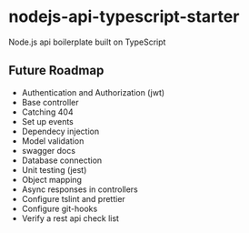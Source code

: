# nodejs-api-typescript-starter

Node.js api boilerplate built on TypeScript

## Future Roadmap

- Authentication and Authorization (jwt)
- Base controller
- Catching 404
- Set up events
- Dependecy injection
- Model validation
- swagger docs
- Database connection
- Unit testing (jest)
- Object mapping
- Async responses in controllers
- Configure tslint and prettier
- Configure git-hooks
- Verify a rest api check list
